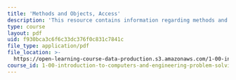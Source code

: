 ```yaml
---
title: 'Methods and Objects, Access'
description: 'This resource contains information regarding methods and objects, access.'
type: course
layout: pdf
uid: f930bca3c6f6c33dc376f0c831c7841c
file_type: application/pdf
file_location: >-
  https://open-learning-course-data-production.s3.amazonaws.com/1-00-introduction-to-computers-and-engineering-problem-solving-spring-2012/f930bca3c6f6c33dc376f0c831c7841c_MIT1_00S12_Lec_9.pdf
course_id: 1-00-introduction-to-computers-and-engineering-problem-solving-spring-2012
---
```

